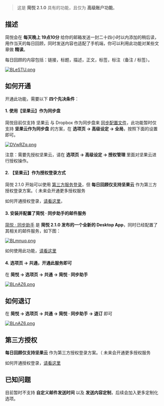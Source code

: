 >  这是 **简悦 2.1.0** 具有的功能，且仅为 **高级账户功能**。

描述
---

简悦会在 **每天晚上 19点10分** 给你的邮箱发送一封二十四小时以内添加的稍后读，用作当天的每日回顾，同时发送内容也适配了手机端，你可以利用此功能对某些文章做 **精读**。

每日回顾的内容包括：链接，标题，描述，正文，标签，标注（备注 / 标签）。

[![BLeSTU.png](https://s1.ax1x.com/2020/11/10/BLeSTU.png)](https://imgchr.com/i/BLeSTU)

如何开通
---

开通此功能，需要以下 **四个先决条件**：

#### 1. 使用【坚果云】作为同步盘

简悦目前仅支持 坚果云 与 Dropbox 作为同步盘来 [同步配置文件](配置文件)，此功能暂时仅支持 **坚果云作为同步盘** 的方案，在 **选项页 → 高级设定 → 全局**，按照下面的设置即可。

[![DVwRZq.png](https://s3.ax1x.com/2020/11/17/DVwRZq.png)](https://imgchr.com/i/DVwRZq)

注意：需要先授权坚果云，请在  **选项页 → 高级设定 → 授权管理** 里面对坚果云进行授权操作。

#### 2. 【坚果云】作为授权登录方式

简悦 2.1.0 开始可以使用 [第三方服务登录](授权登录)，但 **每日回顾仅支持坚果云** 作为第三方授权登录方案。（ 未来会开通更多授权服务

如何开通授权登录，[请看这里](授权登录)，

#### 3. 安装并配置了简悦 · 同步助手的邮件服务

[简悦 · 同步助手](Sync) 是 **简悦 2.1.0 发布的一个全新的 Desktop App**，同时已经配置了其相关的邮件服务，如下图：

[![BLmnuq.png](https://s1.ax1x.com/2020/11/10/BLmnuq.md.png)](https://imgchr.com/i/BLmnuq)

如何使用此功能，[请看这里](Sync?id=邮件服务)

#### 4. 选项页 → 共通，开通此服务即可

在 **简悦 → 选项页 → 共通 → 简悦 · 同步助手** 

[![BLnAZ6.png](https://s1.ax1x.com/2020/11/10/BLnAZ6.png)](https://imgchr.com/i/BLnAZ6)

如何退订
---

在 **简悦 → 选项页 → 共通 → 简悦 · 同步助手 → 退订** 即可 

[![BLnAZ6.png](https://s1.ax1x.com/2020/11/10/BLnAZ6.png)](https://imgchr.com/i/BLnAZ6)

第三方授权
---

**每日回顾仅支持坚果云** 作为第三方授权登录方案。（ 未来会开通更多授权服务

如何开通授权登录，[请看这里](授权登录)

已知问题
---

目前暂时不支持 **自定义邮件发送时间** 以及 **发送内容定制**，后续会加入更多定制化选项。
